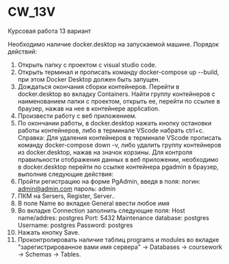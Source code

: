 # CW_13V
Курсовая работа 13 вариант

Необходимо наличие docker.desktop на запускаемой машине.
Порядок действий:
  1. Открыть папку с проектом с visual studio code.
  2. Открыть терминал и прописать команду docker-compose up --build, при этом Docker Desktop должен быть запущен.
  3. Дождаться окончания сборки контейнеров. Перейти в docker.desktop во вкладку Containers. Найти группу контейнеров с наименованием папки с проектом, открыть ее, перейти по ссылке в браузер, нажав на нее в контейнере application.
  4. Произвести работу с веб приложением.
  5. По окончании работы, в docker.desktop нажать кнопку остановки работы контейнеров, либо в терминале VScode набрать ctrl+c.
Справка:
  Для удаления контейнеров в терминале VScode прописать команду docker-compose down -v, либо удалить группу контейнеров из docker.desktop, нажав на значок корзины.
  Для контроля правильности отображения данных в веб приложении, необходимо в docker.desktop перейти по ссылке контейнера pgadmin в браузер, выполнив следующие действия:
  1. Пройти регистрацию на форме PgAdmin, введя в поля: логин: admin@admin.com пароль: admin
  2. ПКМ на Sersers, Register, Server..
  3. В поле Name во вкладке General ввести любое имя
  4. Во вкладке Connection заполнить следующие поля:
  Host name/addres: postgres
  Port: 5432
  Maintenance database: postgres
  Username: postgres
  Password: postgres
  5. Нажать кнопку Save.
  6. Проконтролировать наличие таблиц programs и modules во вкладке "зарегистрированное вами имя сервера" -> Databases -> coursework -> Schemas -> Tables.

